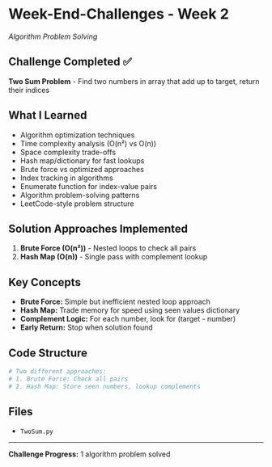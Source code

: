 # Week-End-Challenges - Week 2

*Algorithm Problem Solving*

## Challenge Completed ✅
**Two Sum Problem** - Find two numbers in array that add up to target, return their indices

## What I Learned
- Algorithm optimization techniques
- Time complexity analysis (O(n²) vs O(n))
- Space complexity trade-offs
- Hash map/dictionary for fast lookups
- Brute force vs optimized approaches
- Index tracking in algorithms
- Enumerate function for index-value pairs
- Algorithm problem-solving patterns
- LeetCode-style problem structure

## Solution Approaches Implemented
1. **Brute Force (O(n²))** - Nested loops to check all pairs
2. **Hash Map (O(n))** - Single pass with complement lookup

## Key Concepts
- **Brute Force:** Simple but inefficient nested loop approach
- **Hash Map:** Trade memory for speed using seen values dictionary
- **Complement Logic:** For each number, look for (target - number)
- **Early Return:** Stop when solution found

## Code Structure
```python
# Two different approaches:
# 1. Brute Force: Check all pairs
# 2. Hash Map: Store seen numbers, lookup complements
```

## Files
- `TwoSum.py`

---
**Challenge Progress:** 1 algorithm problem solved